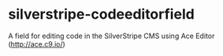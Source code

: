 silverstripe-codeeditorfield
============================

A field for editing code in the SilverStripe CMS using Ace Editor (http://ace.c9.io/)
